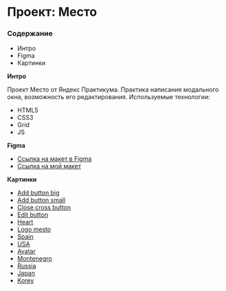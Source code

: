 # Проект: Место

### Содержание

- Интро
- Figma
- Картинки

**Интро**

Проект Место от Яндекс Практикума.
Практика написания модального окна, возможность его редактирования.
Используемые технологии:

- HTML5
- CSS3
- Grid
- JS

**Figma**

- [Ссылка на макет в Figma](https://www.figma.com/file/2cn9N9jSkmxD84oJik7xL7/JavaScript.-Sprint-4?node-id=28212%3A155&t=x7Kk8b8wl3skZwwK-0)
- [Ссылка на мой макет](https://olyaolya13.github.io/mesto/)

**Картинки**

- [Add button big](https://github.com/Olyaolya13/mesto/blob/main/images/logo/Add%20Button.svg)
- [Add button small](https://github.com/Olyaolya13/mesto/blob/main/images/logo/Add%20Button1.svg)
- [Close cross button](https://github.com/Olyaolya13/mesto/blob/main/images/logo/Close%20Icon.svg)
- [Edit button](https://github.com/Olyaolya13/mesto/blob/main/images/logo/Edit%20Button.svg)
- [Heart](https://github.com/Olyaolya13/mesto/blob/main/images/logo/heart.svg)
- [Logo mesto](https://github.com/Olyaolya13/mesto/blob/main/images/logo/logo.svg)
- [Spain](https://github.com/Olyaolya13/mesto/blob/main/images/Casa%20Batll%C3%B3%2C%20Passeig%20de%20Gr%C3%A0cia%2C%20Barcelona%2C%20Spain.jpg)
- [USA](https://github.com/Olyaolya13/mesto/blob/main/images/Chicago%2C%20Chicago%2C%20United%20States.jpg)
- [Avatar](https://github.com/Olyaolya13/mesto/blob/main/images/JacIvKusto.jpg)
- [Montenegro](https://github.com/Olyaolya13/mesto/blob/main/images/Montenegro.jpg)
- [Russia](https://github.com/Olyaolya13/mesto/blob/main/images/Moscow%20Russia.jpg)
- [Japan](https://github.com/Olyaolya13/mesto/blob/main/images/Tokyo%2C%20Japan.jpg)
- [Korey](https://github.com/Olyaolya13/mesto/blob/main/images/koreya.jpg)
